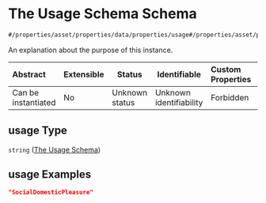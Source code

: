 # The Usage Schema Schema

```txt
#/properties/asset/properties/data/properties/usage#/properties/asset/properties/data/properties/usage
```

An explanation about the purpose of this instance.


| Abstract            | Extensible | Status         | Identifiable            | Custom Properties | Additional Properties | Access Restrictions | Defined In                                                                                       |
| :------------------ | ---------- | -------------- | ----------------------- | :---------------- | --------------------- | ------------------- | ------------------------------------------------------------------------------------------------ |
| Can be instantiated | No         | Unknown status | Unknown identifiability | Forbidden         | Allowed               | none                | [policy_transaction.schema.json\*](../out/policy_transaction.schema.json "open original schema") |

## usage Type

`string` ([The Usage Schema](policy_transaction-properties-the-asset-schema-properties-the-data-schema-properties-the-usage-schema.md))

## usage Examples

```json
"SocialDomesticPleasure"
```

